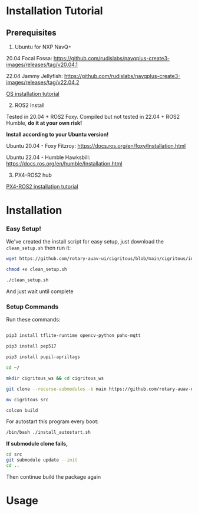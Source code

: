 # Installation Tutorial

## Prerequisites
1. Ubuntu for NXP NavQ+

20.04 Focal Fossa: https://github.com/rudislabs/navqplus-create3-images/releases/tag/v20.04.1

22.04 Jammy Jellyfish: https://github.com/rudislabs/navqplus-create3-images/releases/tag/v22.04.2

[OS installation tutorial](https://nxp.gitbook.io/8mpnavq/dev-guide/software/setup-guide-emmc)

2. ROS2 Install

Tested in 20.04 + ROS2 Foxy. Compiled but not tested in 22.04 + ROS2 Humble,
**do it at your own risk!**

**Install according to your Ubuntu version!**

Ubuntu 20.04 - Foxy Fitzroy: https://docs.ros.org/en/foxy/Installation.html

Ubuntu 22.04 - Humble Hawksbill: https://docs.ros.org/en/humble/Installation.html

3. PX4-ROS2 hub

[PX4-ROS2 installation tutorial](https://docs.px4.io/main/en/ros/ros2_comm.html)

# Installation

### Easy Setup!
We've created the install script for easy setup, just download the `clean_setup.sh` then run it:

```bash
wget https://github.com/rotary-auav-ui/cigritous/blob/main/cigritous/installation/clean_setup.sh

chmod +x clean_setup.sh

./clean_setup.sh
```

And just wait until complete

### Setup Commands

Run these commands:

```bash

pip3 install tflite-runtime opencv-python paho-mqtt 

pip3 install pep517

pip3 install pupil-apriltags

cd ~/

mkdir cigritous_ws && cd cigritous_ws

git clone --recurse-submodules -b main https://github.com/rotary-auav-ui/cigritous.git

mv cigritous src

colcon build

```

For autostart this program every boot:

```bash
/bin/bash ./install_autostart.sh
```

**If submodule clone fails,**

```bash
cd src
git submodule update --init
cd ..
```

Then continue build the package again

# Usage

